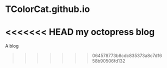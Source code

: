 # TColorCat.github.io
<<<<<<< HEAD
my octopress blog
=======
A blog
>>>>>>> 064578773b8cdc835373a8c7d1658b90506fd132

